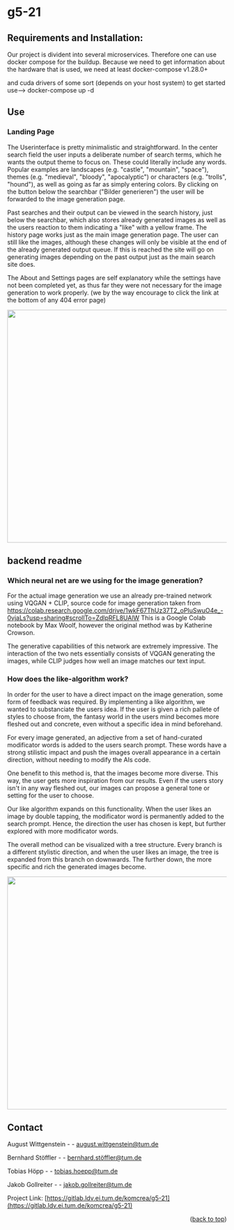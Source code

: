 # g5-21


<!-- Requirements and Installation: -->
## Requirements and Installation:

Our project is divident into several microservices. Therefore one can use docker compose for the buildup. Because we need to get information about the hardware that is used, we need at least   docker-compose v1.28.0+

and 
cuda drivers of some sort (depends on your host system)
to get started use--> docker-compose up -d

<!-- Use -->
## Use

### Landing Page

The Userinterface is pretty minimalistic and straightforward. 
In the center search field the user inputs a deliberate number of search terms, which he wants the output theme to focus on. These could literally include any words. Popular examples are landscapes (e.g. "castle", "mountain", "space"), themes (e.g. "medieval", "bloody", "apocalyptic") or characters (e.g. "trolls", "hound"), as well as going as far as simply entering colors. By clicking on the button below the searchbar ("Bilder generieren") the user will be forwarded to the image generation page.

Past searches and their output can be viewed in the search history, just below the searchbar, which also stores already generated images as well as the users reaction to them indicating a "like" with a yellow frame. The history page works just as the main image generation page. The user can still like the images, although these changes will only be visible at the end of the already generated output queue. If this is reached the site will go on generating images depending on the past output just as the main search site does.

The About and Settings pages are self explanatory while the settings have not been completed yet, as thus far they were not necessary for the image generation to work properly. (we by the way encourage to click the link at the bottom of any 404 error page)

<img src="/uploads/a42732ae03707339d0668a068e50a92d/WoDone_Landing_Page.png"  width="920" height="535">


<!-- backend readme -->
## backend readme

<!-- Which neural net are we using for the image generation? -->
### Which neural net are we using for the image generation?



For the actual image generation we use an already pre-trained network using VQGAN + CLIP, source code for image generation taken from
https://colab.research.google.com/drive/1wkF67ThUz37T2_oPIuSwuO4e_-0vjaLs?usp=sharing#scrollTo=ZdlpRFL8UAlW
This is a Google Colab notebook by Max Woolf, however the original method was by Katherine Crowson.

The generative capabilities of this network are extremely impressive. The interaction of the two nets essentially consists of VQGAN generating the images, while CLIP judges how well an image matches our text input.


<!-- How does the like-algorithm work? -->
### How does the like-algorithm work?

In order for the user to have a direct impact on the image generation, some form of feedback was required. 
By implementing a like algorithm, we wanted to substanciate the users idea.
If the user is given a rich pallete of styles to choose from, the fantasy world in the users mind becomes more fleshed out and concrete, even without a specific idea in mind beforehand.

For every image generated, an adjective from a set of hand-curated modificator words is added to the users search prompt.
These words have a strong stilistic impact and push the images overall appearance in a certain direction, without needing to modify the AIs code.

One benefit to this method is, that the images become more diverse. This way, the user gets more inspiration from our results.
Even if the users story isn't in any way fleshed out, our images can propose a general tone or setting for the user to choose.

Our like algorithm expands on this functionality. When the user likes an image by double tapping, the modificator word is permanently added to the search prompt. Hence, the direction the user has chosen is kept, but further explored with more modificator words.

The overall method can be visualized with a tree structure. Every branch is a different stylistic direction, and when the user likes an image, the tree is expanded from this branch on downwards.
The further down, the more specific and rich the generated images become.

<img src="/uploads/1f1d4625e32e172cddd64b644b3da527/like-algo.png"  width="666" height="535">

<!-- CONTACT -->
## Contact

August Wittgenstein - - august.wittgenstein@tum.de

Bernhard Stöffler - - bernhard.stöffler@tum.de

Tobias Höpp - - tobias.hoepp@tum.de

Jakob Gollreiter -  - jakob.gollreiter@tum.de




Project Link: [https://gitlab.ldv.ei.tum.de/komcrea/g5-21](https://gitlab.ldv.ei.tum.de/komcrea/g5-21)

<p align="right">(<a href="#top">back to top</a>)</p>



